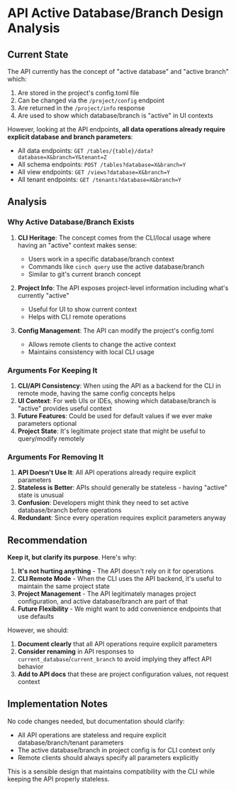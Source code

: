 # API Active Database/Branch Design Analysis

## Current State

The API currently has the concept of "active database" and "active branch" which:
1. Are stored in the project's config.toml file
2. Can be changed via the `/project/config` endpoint
3. Are returned in the `/project/info` response
4. Are used to show which database/branch is "active" in UI contexts

However, looking at the API endpoints, **all data operations already require explicit database and branch parameters**:
- All data endpoints: `GET /tables/{table}/data?database=X&branch=Y&tenant=Z`
- All schema endpoints: `POST /tables?database=X&branch=Y`
- All view endpoints: `GET /views?database=X&branch=Y`
- All tenant endpoints: `GET /tenants?database=X&branch=Y`

## Analysis

### Why Active Database/Branch Exists

1. **CLI Heritage**: The concept comes from the CLI/local usage where having an "active" context makes sense:
   - Users work in a specific database/branch context
   - Commands like `cinch query` use the active database/branch
   - Similar to git's current branch concept

2. **Project Info**: The API exposes project-level information including what's currently "active"
   - Useful for UI to show current context
   - Helps with CLI remote operations

3. **Config Management**: The API can modify the project's config.toml
   - Allows remote clients to change the active context
   - Maintains consistency with local CLI usage

### Arguments For Keeping It

1. **CLI/API Consistency**: When using the API as a backend for the CLI in remote mode, having the same config concepts helps
2. **UI Context**: For web UIs or IDEs, showing which database/branch is "active" provides useful context
3. **Future Features**: Could be used for default values if we ever make parameters optional
4. **Project State**: It's legitimate project state that might be useful to query/modify remotely

### Arguments For Removing It

1. **API Doesn't Use It**: All API operations already require explicit parameters
2. **Stateless is Better**: APIs should generally be stateless - having "active" state is unusual
3. **Confusion**: Developers might think they need to set active database/branch before operations
4. **Redundant**: Since every operation requires explicit parameters anyway

## Recommendation

**Keep it, but clarify its purpose**. Here's why:

1. **It's not hurting anything** - The API doesn't rely on it for operations
2. **CLI Remote Mode** - When the CLI uses the API backend, it's useful to maintain the same project state
3. **Project Management** - The API legitimately manages project configuration, and active database/branch are part of that
4. **Future Flexibility** - We might want to add convenience endpoints that use defaults

However, we should:
1. **Document clearly** that all API operations require explicit parameters
2. **Consider renaming** in API responses to `current_database`/`current_branch` to avoid implying they affect API behavior
3. **Add to API docs** that these are project configuration values, not request context

## Implementation Notes

No code changes needed, but documentation should clarify:
- All API operations are stateless and require explicit database/branch/tenant parameters
- The active database/branch in project config is for CLI context only
- Remote clients should always specify all parameters explicitly

This is a sensible design that maintains compatibility with the CLI while keeping the API properly stateless.